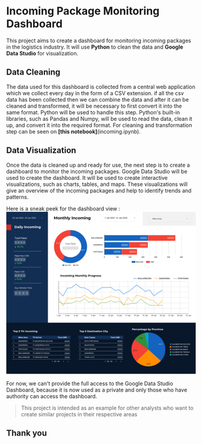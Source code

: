 # Incoming Package Monitoring Dashboard

This project aims to create a dashboard for monitoring incoming packages in the logistics industry. It will use **Python** to clean the data and **Google Data Studio** for visualization. 

## Data Cleaning

The data used for this dashboard is collected from a central web application which we collect every day in the form of a CSV extension. if all the csv data has been collected then we can combine the data and after it can be cleaned and transformed, it will be necessary to first convert it into the same format. Python will be used to handle this step. Python's built-in libraries, such as Pandas and Numpy, will be used to read the data, clean it up, and convert it into the required format. For cleaning and transformation step can be seen on **[this notebook]**(incoming.ipynb).

## Data Visualization

Once the data is cleaned up and ready for use, the next step is to create a dashboard to monitor the incoming packages. Google Data Studio will be used to create the dashboard. It will be used to create interactive visualizations, such as charts, tables, and maps. These visualizations will give an overview of the incoming packages and help to identify trends and patterns. 

Here is a sneak peek for the dashboard view :
![App interface](/resources/blurin.jpg)

For now, we can't provide the full access to the Google Data Studio Dashboard, because it is now used as a private and only those who have authority can access the dashboard.

> This project is intended as an example for other analysts who want to create similar projects in their respective areas

## Thank you
